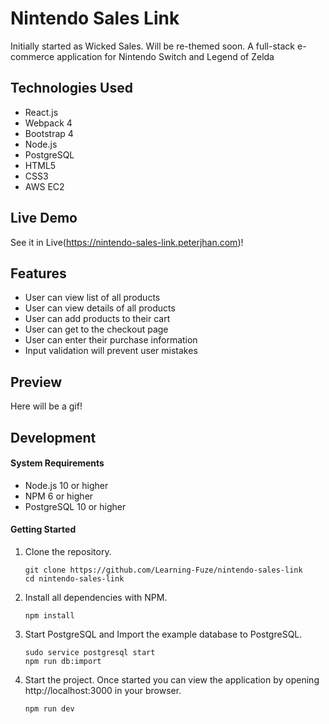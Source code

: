 # Nintendo Sales Link
Initially started as Wicked Sales. Will be re-themed soon. A full-stack e-commerce application for Nintendo Switch and Legend of Zelda

## Technologies Used

- React.js
- Webpack 4
- Bootstrap 4
- Node.js
- PostgreSQL
- HTML5
- CSS3
- AWS EC2

## Live Demo

See it in Live(https://nintendo-sales-link.peterjhan.com)!

## Features

- User can view list of all products
- User can view details of all products
- User can add products to their cart
- User can get to the checkout page
- User can enter their purchase information
- Input validation will prevent user mistakes

## Preview

Here will be a gif!

## Development

#### System Requirements

- Node.js 10 or higher
- NPM 6 or higher
- PostgreSQL 10 or higher

#### Getting Started

1. Clone the repository.

    ```shell
    git clone https://github.com/Learning-Fuze/nintendo-sales-link
    cd nintendo-sales-link
    ```

1. Install all dependencies with NPM.

    ```shell
    npm install
    ```

1. Start PostgreSQL and Import the example database to PostgreSQL.

    ```shell
    sudo service postgresql start
    npm run db:import
    ```

1. Start the project. Once started you can view the application by opening http://localhost:3000 in your browser.

    ```shell
    npm run dev
    ```

